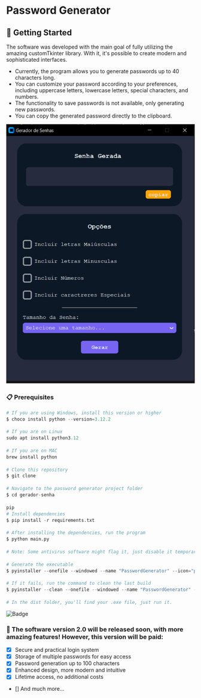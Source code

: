 # Password Generator

## 🚀 Getting Started

The software was developed with the main goal of fully utilizing the amazing customTkinter library. With it, it's possible to create modern and sophisticated interfaces.

- Currently, the program allows you to generate passwords up to 40 characters long.
- You can customize your password according to your preferences, including uppercase letters, lowercase letters, special characters, and numbers.
- The functionality to save passwords is not available, only generating new passwords.
- You can copy the generated password directly to the clipboard.

![Software Image](generate-password.PNG)

### 📋 Prerequisites

```python
# If you are using Windows, install this version or higher
$ choco install python --version=3.12.2

# If you are on Linux
sudo apt install python3.12 

# If you are on MAC 
brew install python

# Clone this repository
$ git clone 

# Navigate to the password generator project folder
$ cd gerador-senha

pip 
# Install dependencies
$ pip install -r requirements.txt

# After installing the dependencies, run the program
$ python main.py

# Note: Some antivirus software might flag it, just disable it temporarily. 

# Generate the executable
$ pyinstaller --onefile --windowed --name "PasswordGenerator" --icon="passwordSec.ico" main.py

# If it fails, run the command to clean the last build
$ pyinstaller --clean --onefile --windowed --name "PasswordGenerator" --icon=passwordSec.ico main.py

# In the dist folder, you'll find your .exe file, just run it.

```

![Badge](https://img.shields.io/badge/Version-1.0-%237159c1?style=for-the-badge&logo=ghost)


### 📌 The software version 2.0 will be released soon, with more amazing features! However, this version will be paid:

- [x] Secure and practical login system
- [x] Storage of multiple passwords for easy access
- [x] Password generation up to 100 characters
- [x] Enhanced design, more modern and intuitive
- [x] Lifetime access, no additional costs
- [] And much more...




